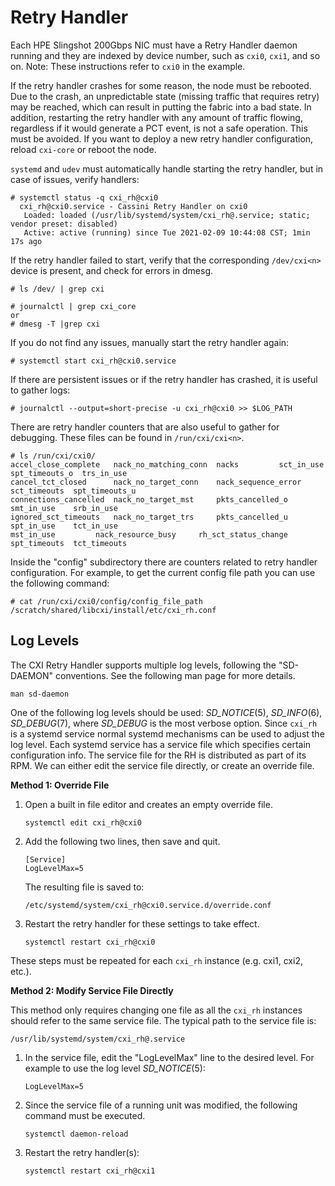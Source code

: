 
# Retry Handler

Each HPE Slingshot 200Gbps NIC must have a Retry Handler daemon running and they are indexed by device number, such as `cxi0`, `cxi1`, and so on.
Note: These instructions refer to `cxi0` in the example.

If the retry handler crashes for some reason, the node must be rebooted. Due to the crash, an unpredictable state (missing traffic that requires retry) may be reached, which can result in putting the fabric into a bad state.
In addition, restarting the retry handler with any amount of traffic flowing, regardless if it would generate a PCT event, is not a safe operation. This must be avoided. If you want to deploy a new retry handler configuration, reload `cxi-core` or reboot the node.

`systemd` and `udev` must automatically handle starting the retry handler, but in case of
issues, verify handlers:

```screen
# systemctl status -q cxi_rh@cxi0
  cxi_rh@cxi0.service - Cassini Retry Handler on cxi0
   Loaded: loaded (/usr/lib/systemd/system/cxi_rh@.service; static; vendor preset: disabled)
   Active: active (running) since Tue 2021-02-09 10:44:08 CST; 1min 17s ago
```

If the retry handler failed to start, verify that the corresponding `/dev/cxi<n>` device is present,
and check for errors in dmesg.

```screen
# ls /dev/ | grep cxi
```

```screen
# journalctl | grep cxi_core
or
# dmesg -T |grep cxi
```

If you do not find any issues, manually start the retry handler again:

```screen
# systemctl start cxi_rh@cxi0.service
```

If there are persistent issues or if the retry handler has crashed, it is useful to gather logs:

```screen
# journalctl --output=short-precise -u cxi_rh@cxi0 >> $LOG_PATH
```

There are retry handler counters that are also useful to gather for debugging.
These files can be found in `/run/cxi/cxi<n>`.

```screen
# ls /run/cxi/cxi0/
accel_close_complete   nack_no_matching_conn  nacks		    sct_in_use	  spt_timeouts_o  trs_in_use
cancel_tct_closed      nack_no_target_conn    nack_sequence_error   sct_timeouts  spt_timeouts_u
connections_cancelled  nack_no_target_mst     pkts_cancelled_o	    smt_in_use	  srb_in_use
ignored_sct_timeouts   nack_no_target_trs     pkts_cancelled_u	    spt_in_use	  tct_in_use
mst_in_use	       nack_resource_busy     rh_sct_status_change  spt_timeouts  tct_timeouts
```

Inside the "config" subdirectory there are counters related to retry handler configuration.
For example, to get the current config file path you can use the following command:

```screen
# cat /run/cxi/cxi0/config/config_file_path
/scratch/shared/libcxi/install/etc/cxi_rh.conf
```

## Log Levels

The CXI Retry Handler supports multiple log levels, following the "SD-DAEMON" conventions. See the following man page for more details.

```screen
man sd-daemon
```

One of the following log levels should be used: *SD_NOTICE*(5), *SD_INFO*(6), *SD_DEBUG*(7), where *SD_DEBUG* is the most verbose option.
Since `cxi_rh` is a systemd service normal systemd mechanisms can be used to adjust the log level. Each systemd service has a service file which specifies certain configuration info. The service file for the RH is distributed as part of its RPM.
We can either edit the service file directly, or create an override file.

**Method 1: Override File**

1. Open a built in file editor and creates an empty override file.

    ```screen
    systemctl edit cxi_rh@cxi0
    ```

2. Add the following two lines, then save and quit.

    ```screen
    [Service]
    LogLevelMax=5
    ```

    The resulting file is saved to:

    ```screen
    /etc/systemd/system/cxi_rh@cxi0.service.d/override.conf
    ```

3. Restart the retry handler for these settings to take effect.

    ```screen
    systemctl restart cxi_rh@cxi0
    ```

These steps must be repeated for each `cxi_rh` instance (e.g. cxi1, cxi2, etc.).

**Method 2: Modify Service File Directly**

This method only requires changing one file as all the `cxi_rh` instances should refer to the same service file.
The typical path to the service file is:

```screen
/usr/lib/systemd/system/cxi_rh@.service
```

1. In the service file, edit the "LogLevelMax" line to the desired level. For example to use the log level *SD_NOTICE*(5):

    ```screen
    LogLevelMax=5
    ```

2. Since the service file of a running unit was modified, the following command must be executed.

    ```screen
    systemctl daemon-reload
    ```

3. Restart the retry handler(s):

    ```screen
    systemctl restart cxi_rh@cxi1
    ```
